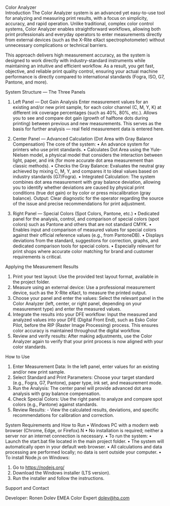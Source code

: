 Color Analyzer                   
Introduction
The Color Analyzer system is an advanced yet easy-to-use tool for analyzing and measuring print results, with a focus on simplicity, accuracy, and rapid operation. 
Unlike traditional, complex color control systems, Color Analyzer enables straightforward workflows, allowing both print professionals and everyday operators to enter measurements directly from external devices (such as the X-Rite eXact spectrophotometer) without unnecessary complications or technical barriers.

This approach delivers high measurement accuracy, as the system is designed to work directly with industry-standard instruments while maintaining an intuitive and efficient workflow. 
As a result, you get fast, objective, and reliable print quality control, ensuring your actual machine performance is directly compared to international standards (Fogra, ISO, G7, Pantone, and more).

System Structure — The Three Panels
1. Left Panel — Dot Gain Analysis
Enter measurement values for an existing and/or new print sample, for each color channel (C, M, Y, K) at different ink coverage percentages (such as 40%, 80%, etc.).
Allows you to see and compare dot gain (growth of halftone dots during printing) between previous and new measurements.
This serves as the basis for further analysis — real field measurement data is entered here.

2. Center Panel — Advanced Calculation (Dot Area with Gray Balance Compensation)
The core of the system:
•	An advance system for printers who use print standards.
•	Calculates Dot Area using the Yule-Nielsen model, a physical model that considers the interaction between light, paper, and ink (for more accurate dot area measurement than classic methods).
•	Checks the Gray Balance: Evaluates the neutral gray achieved by mixing C, M, Y, and compares it to ideal values based on industry standards (G7/Fogra).
•	Integrated Calculation: The system combines dot area measurement with gray balance deviation, allowing you to identify whether deviations are caused by physical print conditions (true dot gain) or by color or press miscalibration (gray balance).
Output: Clear diagnostic for the operator regarding the source of the issue and precise recommendations for print adjustment.



3. Right Panel — Special Colors (Spot Colors, Pantone, etc.)
•	Dedicated panel for the analysis, control, and comparison of special colors (spot colors) such as Pantone and others that are not standard CMYK.
•	Enables input and comparison of measured values for special colors against their official reference values (e.g., from PantoneDB).
•	Displays deviations from the standard, suggestions for correction, graphs, and dedicated comparison tools for special colors.
•	Especially relevant for print shops where accurate color matching for brand and customer requirements is critical.

Applying the Measurement Results
1.	Print your test layout: Use the provided test layout format, available in the project folder.
2.	Measure using an external device: Use a professional measurement device, such as the X-Rite eXact, to measure the printed output.
3.	Choose your panel and enter the values: Select the relevant panel in the Color Analyzer (left, center, or right panel, depending on your measurement type) and enter the measured values.
4.	Integrate the results into your DFE workflow: Input the measured and analyzed values into your DFE (Digital Front End), such as Esko Color Pilot, before the RIP (Raster Image Processing) process. This ensures color accuracy is maintained throughout the digital workflow.
5.	Review and verify results: After making adjustments, use the Color Analyzer again to verify that your print process is now aligned with your color standards.

How to Use
1.	Enter Measurement Data: In the left panel, enter values for an existing and/or new print sample.
2.	Select Standard and Print Parameters: Choose your target standard (e.g., Fogra, G7, Pantone), paper type, ink set, and measurement mode.
3.	Run the Analysis: The center panel will provide advanced dot area analysis with gray balance compensation.
4.	Check Special Colors: Use the right panel to analyze and compare spot colors (e.g., Pantone) against standards.
5.	Review Results:   - View the calculated results, deviations, and specific recommendations for calibration and correction.



System Requirements and How to Run
•	Windows PC with a modern web browser (Chrome, Edge, or Firefox).N
•	No installation is required; neither a server nor an internet connection is necessary. 
•	To run the system: 
•	Launch the start.bat file located in the main project folder. 
•	The system will automatically open in your default web browser. 
•	All calculations and data processing are performed locally; no data is sent outside your computer.
•	To install Node.js on Windows:
1.	Go to https://nodejs.org/
2.	Download the Windows installer (LTS version).
3.	Run the installer and follow the instructions.

Support and Contact

Developer: Ronen Dolev
EMEA Color Expert
dolev@hp.com

